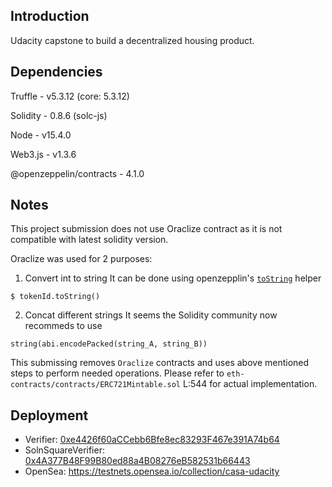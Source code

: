 ## Introduction
Udacity capstone to build a decentralized housing product.

## Dependencies

Truffle - v5.3.12 (core: 5.3.12)

Solidity - 0.8.6 (solc-js)

Node - v15.4.0

Web3.js - v1.3.6

@openzeppelin/contracts - 4.1.0


## Notes

This project submission does not use Oraclize contract as it is not compatible with latest solidity version.

Oraclize was used for 2 purposes:

1. Convert int to string
It can be done using openzepplin's [`toString`](https://github.com/OpenZeppelin/openzeppelin-contracts/blob/3ae911b4421a9f2a4f3483e6fb0a660c31f3fc54/contracts/utils/Strings.sol#L14) helper

```
$ tokenId.toString()
```

2. Concat different strings
It seems the Solidity community now recommeds to use 

```
string(abi.encodePacked(string_A, string_B))
```

This submissing removes `Oraclize` contracts and uses above mentioned steps to perform needed operations. 
Please refer to `eth-contracts/contracts/ERC721Mintable.sol` L:544 for actual implementation.

## Deployment

- Verifier: [0xe4426f60aCCebb6Bfe8ec83293F467e391A74b64](https://rinkeby.etherscan.io/address/0xe4426f60aCCebb6Bfe8ec83293F467e391A74b64)
- SolnSquareVerifier: [0x4A377B48F99B80ed88a4B08276eB582531b66443](https://rinkeby.etherscan.io/address/0x4A377B48F99B80ed88a4B08276eB582531b66443)
- OpenSea: https://testnets.opensea.io/collection/casa-udacity